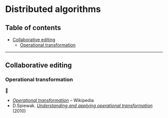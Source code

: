 # Distributed algorithms <!-- omit in toc -->

## Table of contents <!-- omit in toc -->

- [Collaborative editing](#collaborative-editing)
	- [Operational transformation](#operational-transformation)

---

## Collaborative editing

### Operational transformation

:link:

- [*Operational transformation*](https://en.wikipedia.org/wiki/Operational_transformation) – Wikipedia
- D.Spiewak. [*Understanding and applying operational transformation*](http://www.codecommit.com/blog/java/understanding-and-applying-operational-transformation) (2010)
